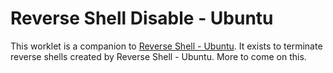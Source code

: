 # Reverse Shell Disable - Ubuntu
This worklet is a companion to [Reverse Shell - Ubuntu](../reverse-shell-ubuntu/README.md).
It exists to terminate reverse shells created by Reverse Shell - Ubuntu.
More to come on this.
